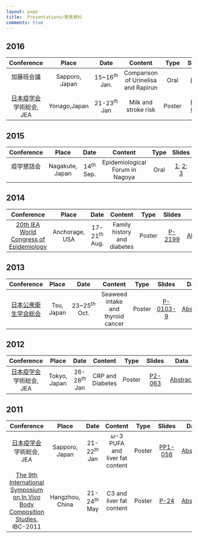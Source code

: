 ```yaml
---
layout: page
title:  Presentations/発表資料
comments: true
---
```


## 2016 

| Conference  | Place         |  Date             | Content                         | Type           |  Slides                | Data |
|:-------------------:|:-------------:|:-----------------:|:------------------------------------:|:--------------:|:----------------:|------|
|加藤班会議  　　　   | Sapporo, Japan| 15~16$^{th}$ Jan. | Comparison of Urinelisa and Rapirun  | Oral  |[Link](http://rpubs.com/winterwang/sapporo)||
|[日本疫学会](http://jeaweb.jp/)学術総会, JEA|Yonago,Japan| 21-23$^{th}$ Jan | Milk and stroke risk| Poster  |[P1-027](http://winterwang.github.io/files/2016_JEA_Milk_stroke.html)| [Abstract](http://winterwang.github.io/files/2016_JEA_Milk_stroke.pdf)|



## 2015

|Conference  | Place          |  Date          | Content                              | Type           |  Slides                | Data|
|:-------------------:|:--------------:|:--------------:|:------------------------------------:|:--------------:|:----------------------:|------|
|疫学懇話会  　　　   | Nagakute, Japan| 14$^{th}$  Sep.| Epidemiological Forum in Nagoya      | Oral| [1](http://winterwang.github.io/epi-forum/#1); [2](http://rpubs.com/winterwang/epi-forum-2); [3](http://rpubs.com/winterwang/epi-forum-3)||


## 2014

|Conference  | Place          |  Date          | Content                              | Type           |  Slides                | Data|
|:-------------------:|:--------------:|:--------------:|:------------------------------------:|:--------------:|:----------------------:|------|
|[20th IEA World Congress of Epidemiology](https://wce.confex.com/wce/2014/webprogram/meeting.html) |Anchorage, USA| 17-21$^{th}$ Aug. | Family history and diabetes| Poster| [P-2199](http://winterwang.github.io/files/2014_IEA.pdf) | [Abstract](https://wce.confex.com/wce/2014/webprogram/Paper2199.html)|


## 2013 

| Conference  | Place          |  Date          | Content                              | Type           |  Slides                | Data|
|:-------------------:|:--------------:|:--------------:|:------------------------------------:|:--------------:|:----------------------:|------|
|[日本公衆衛生学会総会](http://www.c-linkage.co.jp/jsph72/index.html) | Tsu, Japan| 23~25$^{th}$ Oct.| Seaweed intake and thyroid cancer| Poster| [P-0103-9](http://winterwang.github.io/files/Seaweed_thyroid.pdf)|[Abstract](http://winterwang.github.io/files/Seaweed_abstract.pdf)|


## 2012

|Conference  | Place          |  Date          | Content                              | Type           |  Slides                | Data|
|:-------------------:|:--------------:|:--------------:|:------------------------------------:|:--------------:|:----------------------:|------|
|[日本疫学会](http://jeaweb.jp/)学術総会, JEA|Tokyo, Japan| 26-28$^{th}$ Jan | CRP and Diabetes| Poster| [P2-063](http://winterwang.github.io/files/2012_JEA_CRP.pdf) | [Abstract](http://winterwang.github.io/files/2012_JEA_abstract.pdf)


## 2011

|Conference           | Place          |  Date          | Content                              | Type           |  Slides                | Data |
|:-------------------:|:--------------:|:--------------:|:------------------------------------:|:--------------:|:----------------------:|------|
|[日本疫学会](http://jeaweb.jp/)学術総会, JEA|Sapporo, Japan| 21-22$^{th}$ Jan | $\omega$-3 PUFA and liver fat content| Poster| [PP1-056](http://winterwang.github.io/files/2011_JEA_Sapporo.pdf) | [Abstract](http://winterwang.github.io/files/2011_JEA_PUFA.pdf)|
|[The 9th International Symposium on In Vivo Body Composition Studies](https://db.tt/uUbmD6bw), IBC-2011 |Hangzhou, China| 21-24$^{th}$ May | C3 and liver fat content| Poster| [P-24](http://winterwang.github.io/files/2011_Hangzhou_C3.pdf) | [Abstract](http://winterwang.github.io/files/2011_Hangzhou_abstract.pdf)|
